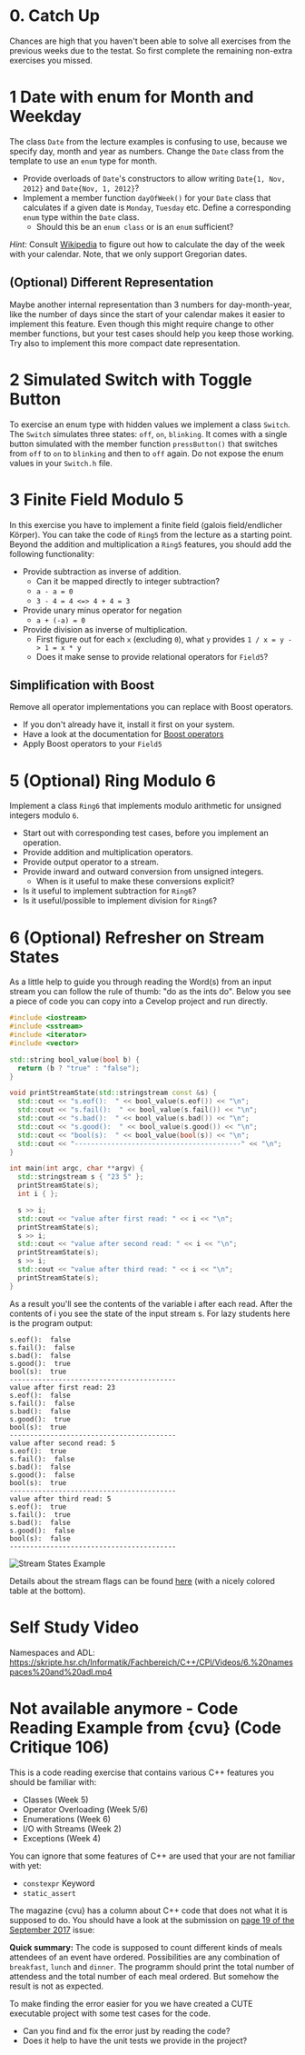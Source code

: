 # 0. Catch Up

Chances are high that you haven't been able to solve all exercises from the previous weeks due to the testat. So first complete the remaining non-extra exercises you missed.


# 1 Date with enum for Month and Weekday

The class `Date` from the lecture examples is confusing to use, because we specify day, month and year as numbers. Change the `Date` class from the template to use an `enum` type for month.

* Provide overloads of `Date`'s constructors to allow writing `Date{1, Nov, 2012}` and `Date{Nov, 1, 2012}`? 
* Implement a member function `dayOfWeek()` for your `Date` class that calculates if a given date is `Monday`, `Tuesday` etc. Define a corresponding `enum` type within the `Date` class.
  * Should this be an `enum class` or is an `enum` sufficient? 

*Hint:* Consult [Wikipedia](https://en.wikipedia.org/wiki/Determination_of_the_day_of_the_week) to figure out how to calculate the day of the week with your calendar. Note, that we only support Gregorian dates.

## (Optional) Different Representation

Maybe another internal representation than 3 numbers for day-month-year, like the number of days since the start of your calendar makes it easier to implement this feature. Even though this might require change to other member functions, but your test cases should help you keep those working. Try also to implement this more compact date representation.

# 2 Simulated Switch with Toggle Button

To exercise an enum type with hidden values we implement a class `Switch`. The `Switch` simulates three states: `off`, `on`, `blinking`. It comes with a single button simulated with the member function `pressButton()` that switches from `off` to `on` to `blinking` and then to `off` again. Do not expose the enum values in your `Switch.h` file. 


# 3 Finite Field Modulo 5

In this exercise you have to implement a finite field (galois field/endlicher Körper). You can take the code of `Ring5` from the lecture as a starting point. Beyond the addition and multiplication a `Ring5` features, you should add the following functionality:

* Provide subtraction as inverse of addition.
  * Can it be mapped directly to integer subtraction?
  * `a - a = 0`
  * `3 - 4 = 4 <=> 4 + 4 = 3`
* Provide unary minus operator for negation
  * `a + (-a) = 0`
* Provide division as inverse of multiplication.
  * First figure out for each `x` (excluding `0`), what `y` provides `1 / x = y -> 1 = x * y`
  * Does it make sense to provide relational operators for `Field5`?


## Simplification with Boost

Remove all operator implementations you can replace with Boost operators.

* If you don't already have it, install it first on your system.
* Have a look at the documentation for [Boost operators](https://www.boost.org/doc/libs/1_71_0/libs/utility/operators.htm)
* Apply Boost operators to your `Field5`
 



# 5 (Optional)  Ring Modulo 6

Implement a class `Ring6` that implements modulo arithmetic for unsigned integers modulo `6`.

* Start out with corresponding test cases, before you implement an operation.
* Provide addition and multiplication operators.
* Provide output operator to a stream.
* Provide inward and outward conversion from unsigned integers.
  * When is it useful to make these conversions explicit? 
* Is it useful to implement subtraction for `Ring6`?
* Is it useful/possible to implement division for `Ring6`? 
 

# 6 (Optional) Refresher on Stream States

 As a little help to guide you through reading the Word(s) from an input stream you can follow the rule of thumb: "do as the ints do". Below you see a piece of code you can copy into a Cevelop project and run directly.

```cpp
#include <iostream>
#include <sstream>
#include <iterator>
#include <vector>

std::string bool_value(bool b) {
  return (b ? "true" : "false");
}

void printStreamState(std::stringstream const &s) {
  std::cout << "s.eof():  " << bool_value(s.eof()) << "\n";
  std::cout << "s.fail():  " << bool_value(s.fail()) << "\n";
  std::cout << "s.bad():  " << bool_value(s.bad()) << "\n";
  std::cout << "s.good():  " << bool_value(s.good()) << "\n";
  std::cout << "bool(s):  " << bool_value(bool(s)) << "\n";
  std::cout << "-----------------------------------------" << "\n";
}

int main(int argc, char **argv) {
  std::stringstream s { "23 5" };
  printStreamState(s);
  int i { };

  s >> i;
  std::cout << "value after first read: " << i << "\n";
  printStreamState(s);
  s >> i;
  std::cout << "value after second read: " << i << "\n";
  printStreamState(s);
  s >> i;
  std::cout << "value after third read: " << i << "\n";
  printStreamState(s);
}
```

As a result you'll see the contents of the variable i after each read. After the contents of i you see the state of the input stream s. For lazy students here is the program output:

```
s.eof():  false
s.fail():  false
s.bad():  false
s.good():  true
bool(s):  true
-----------------------------------------
value after first read: 23
s.eof():  false
s.fail():  false
s.bad():  false
s.good():  true
bool(s):  true
-----------------------------------------
value after second read: 5
s.eof():  true
s.fail():  false
s.bad():  false
s.good():  false
bool(s):  true
-----------------------------------------
value after third read: 5
s.eof():  true
s.fail():  true
s.bad():  false
s.good():  false
bool(s):  false
-----------------------------------------
```

![Stream States Example](exercise_templates/stream_state.png)

Details about the stream flags can be found [here](http://en.cppreference.com/w/cpp/io/ios_base/iostate) (with a nicely colored table at the bottom). 

# Self Study Video

Namespaces and ADL: https://skripte.hsr.ch/Informatik/Fachbereich/C++/CPl/Videos/6.%20namespaces%20and%20adl.mp4



# Not available anymore - Code Reading Example from {cvu} (Code Critique 106)

 This is a code reading exercise that contains various C++ features you should be familiar with:

* Classes (Week 5)
* Operator Overloading (Week 5/6)
* Enumerations (Week 6)
* I/O with Streams (Week 2)
* Exceptions (Week 4) 

You can ignore that some features of C++ are used that your are not familiar with yet:

* `constexpr` Keyword
* `static_assert`

The magazine {cvu} has a column about C++ code that does not what it is supposed to do. You should have a look at the submission on [page 19 of the September 2017](https://accu.org/var/uploads/journals/CVu29-4_with_cover.pdf) issue: 

**Quick summary:** The code is supposed to count different kinds of meals attendees of an event have ordered. Possibilities are any combination of `breakfast`, `lunch` and `dinner`. The programm should print the total number of attendess and the total number of each meal ordered. But somehow the result is not as expected.

To make finding the error easier for you we have created a CUTE executable project with some test cases for the code.

* Can you find and fix the error just by reading the code?
* Does it help to have the unit tests we provide in the project?